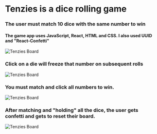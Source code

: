 # Tenzies is a dice rolling game

### The user must match 10 dice with the same number to win

#### The game app uses JavaScript, React, HTML and CSS. I also used UUID and "React-Confetti"

![Tenzies Board](https://i.imgur.com/VRbboYq.png)

### Click on a die will freeze that number on subsequent rolls

![Tenzies Board](https://i.imgur.com/1RtTSkf.png)

### You must match and click all numbers to win.

![Tenzies Board](https://i.imgur.com/JYvadgW.png)

### After matching and "holding" all the dice, the user gets confetti and gets to reset their board.

![Tenzies Board](https://i.imgur.com/cVDpYfG.png)
